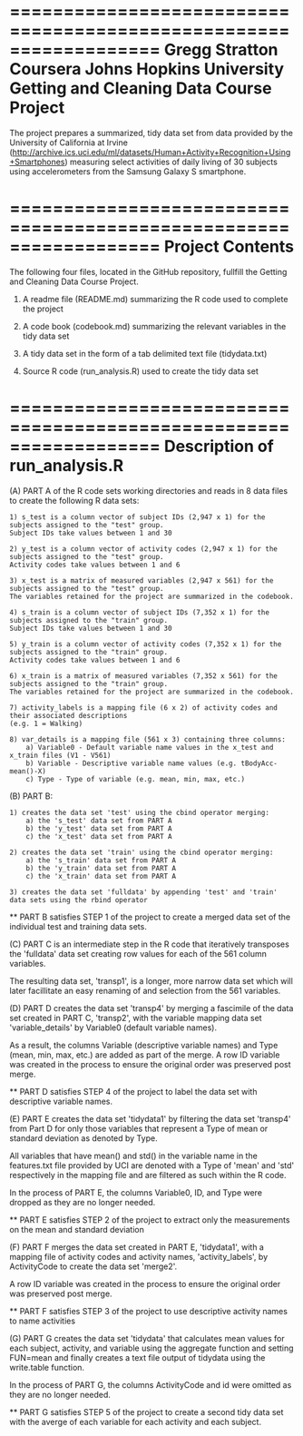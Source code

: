 
==================================================================
Gregg Stratton
Coursera
Johns Hopkins University
Getting and Cleaning Data Course Project
==================================================================

The project prepares a summarized, tidy data set from data provided by the University of California at Irvine 
(http://archive.ics.uci.edu/ml/datasets/Human+Activity+Recognition+Using+Smartphones) measuring select activities of daily living of 30 subjects using accelerometers from the Samsung Galaxy S smartphone.

==================================================================
Project Contents
==================================================================

The following four files, located in the GitHub repository, fullfill the Getting and Cleaning Data Course Project. 

1) A readme file (README.md) summarizing the R code used to complete the project

2) A code book (codebook.md) summarizing the relevant variables in the tidy data set

3) A tidy data set in the form of a tab delimited text file (tidydata.txt)

4) Source R code (run_analysis.R) used to create the tidy data set

==================================================================
Description of run_analysis.R
==================================================================

(A) PART A of the R code sets working directories and reads in 8 data files to create the following R data sets:
	
	1) s_test is a column vector of subject IDs (2,947 x 1) for the subjects assigned to the "test" group. 
	Subject IDs take values between 1 and 30
	
	2) y_test is a column vector of activity codes (2,947 x 1) for the subjects assigned to the "test" group. 
	Activity codes take values between 1 and 6
	
	3) x_test is a matrix of measured variables (2,947 x 561) for the subjects assigned to the "test" group. 
	The variables retained for the project are summarized in the codebook.
	
	4) s_train is a column vector of subject IDs (7,352 x 1) for the subjects assigned to the "train" group. 
	Subject IDs take values between 1 and 30
	
	5) y_train is a column vector of activity codes (7,352 x 1) for the subjects assigned to the "train" group. 
	Activity codes take values between 1 and 6
	
	6) x_train is a matrix of measured variables (7,352 x 561) for the subjects assigned to the "train" group. 
	The variables retained for the project are summarized in the codebook.
	
	7) activity_labels is a mapping file (6 x 2) of activity codes and their associated descriptions 
	(e.g. 1 = Walking)
	
	8) var_details is a mapping file (561 x 3) containing three columns:
		a) Variable0 - Default variable name values in the x_test and x_train files (V1 - V561)
		b) Variable - Descriptive variable name values (e.g. tBodyAcc-mean()-X)
		c) Type - Type of variable (e.g. mean, min, max, etc.)

(B)  PART B: 

	1) creates the data set 'test' using the cbind operator merging: 
		a) the 's_test' data set from PART A
		b) the 'y_test' data set from PART A
		c) the 'x_test' data set from PART A
		
	2) creates the data set 'train' using the cbind operator merging: 
		a) the 's_train' data set from PART A
		b) the 'y_train' data set from PART A
		c) the 'x_train' data set from PART A
		
	3) creates the data set 'fulldata' by appending 'test' and 'train' data sets using the rbind operator

** PART B satisfies STEP 1 of the project to create a merged data set of the individual test and training data sets.

(C) PART C is an intermediate step in the R code that iteratively transposes the 'fulldata' data set creating row values for each of the 561 column variables.

The resulting data set, 'transp1', is a longer, more narrow data set which will later facillitate an easy renaming of and selection from the 561 variables. 
    
(D) PART D creates the data set 'transp4' by merging a fascimile of the data set created in PART C, 'transp2', with the variable mapping data set 'variable_details' by Variable0 (default variable names). 

As a result, the columns Variable (descriptive variable names) and Type (mean, min, max, etc.) are added as part of the merge. 
A row ID variable was created in the process to ensure the original order was preserved post merge. 

** PART D satisfies STEP 4 of the project to label the data set with descriptive variable names.

(E) PART E creates the data set 'tidydata1' by filtering the data set 'transp4' from Part D for only those variables that represent a Type of mean or standard deviation as denoted by Type. 

All variables that have mean() and std() in the variable name in the features.txt file provided by UCI are denoted with a 
Type of 'mean' and 'std' respectively in the mapping file and are filtered as such within the R code.

In the process of PART E, the columns Variable0, ID, and Type were dropped as they are no longer needed.

** PART E satisfies STEP 2 of the project to extract only the measurements on the mean and standard deviation

(F) PART F merges the data set created in PART E, 'tidydata1', with a mapping file of activity codes and activity names, 'activity_labels', by ActivityCode to create the data set 'merge2'. 

A row ID variable was created in the process to ensure the original order was preserved post merge. 

** PART F satisfies STEP 3 of the project to use descriptive activity names to name activities

(G) PART G creates the data set 'tidydata' that calculates mean values for each subject, activity, and variable using the aggregate function and setting FUN=mean and finally creates a text file output of tidydata using the write.table function. 

In the process of PART G, the columns ActivityCode and id were omitted as they are no longer needed. 

** PART G satisfies STEP 5 of the project to create a second tidy data set with the averge of each variable for each activity and each subject.
